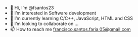 - 👋 Hi, I’m @fsantos23
- 👀 I’m interested in Software development 
- 🌱 I’m currently learning C/C++, JavaScript, HTML and CSS
- 💞️ I’m looking to collaborate on ...
- 📫 How to reach me francisco.santos.faria.05@gmail.com
